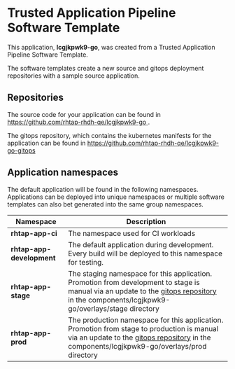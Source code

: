 # Trusted Application Pipeline Software Template

This application, **lcgjkpwk9-go**, was created from a Trusted Application Pipeline Software Template.

The software templates create a new source and gitops deployment repositories with a sample source application. 

## Repositories

The source code for your application can be found in [https://github.com/rhtap-rhdh-qe/lcgjkpwk9-go ](https://github.com/rhtap-rhdh-qe/lcgjkpwk9-go ).
 
The gitops repository, which contains the kubernetes manifests for the application can be found in 
[https://github.com/rhtap-rhdh-qe/lcgjkpwk9-go-gitops ](https://github.com/rhtap-rhdh-qe/lcgjkpwk9-go-gitops ) 

## Application namespaces 

The default application will be found in the following namespaces. Applications can be deployed into unique namespaces or multiple software templates can also bet generated into the same group namespaces.  

|  Namespace   |  Description   |  
| -------- | -------- |
| **rhtap-app-ci** | The namespace used for CI workloads |
| **rhtap-app-development** | The default application during development. Every build will be deployed to this namespace for testing. |
| **rhtap-app-stage** | The staging namespace for this application. Promotion from development to stage is manual via an update to the [gitops repository](https://github.com/rhtap-rhdh-qe/lcgjkpwk9-go-gitops ) in the components/lcgjkpwk9-go/overlays/stage directory |
| **rhtap-app-prod** | The production namespace for this application. Promotion from stage to production is manual via an update to the [gitops repository](https://github.com/rhtap-rhdh-qe/lcgjkpwk9-go-gitops ) in the components/lcgjkpwk9-go/overlays/prod directory |